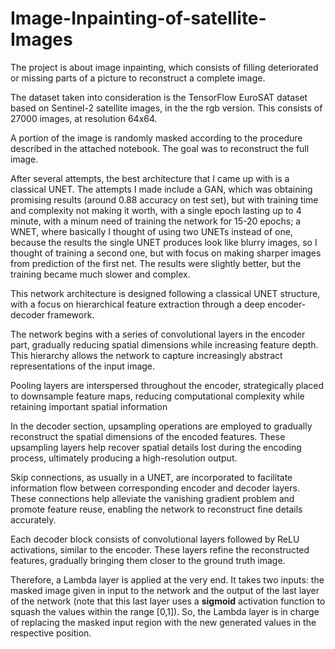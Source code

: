 # Image-Inpainting-of-satellite-Images

The project is about image inpainting, which consists of filling deteriorated or missing parts of a picture to reconstruct a complete image.

The dataset taken into consideration is the TensorFlow EuroSAT dataset based on Sentinel-2 satellite images, in the the rgb version. This consists of 27000 images, at resolution 64x64.

A portion of the image is randomly masked according to the procedure described in the attached notebook. The goal was to reconstruct the full image.

After several attempts, the best architecture that I came up with is a classical UNET.
The attempts I made include a GAN, which was obtaining promising results (around 0.88 accuracy on test set), but with training time and complexity not making it worth, with a single epoch lasting up to 4 minute, with a minum need of training the network for 15-20 epochs; a WNET, where basically I thought of using two UNETs instead of one, because the results the single UNET produces look like blurry images, so I thought of training a second one, but with focus on making sharper images from prediction of the first net. The results were slightly better, but the training became much slower and complex.

This network architecture is designed following a classical UNET structure, with a focus on hierarchical feature extraction through a deep encoder-decoder framework.

The network begins with a series of convolutional layers in the encoder part, gradually reducing spatial dimensions while increasing feature depth. This hierarchy allows the network to capture increasingly abstract representations of the input image. 

Pooling layers are interspersed throughout the encoder, strategically placed to downsample feature maps, reducing computational complexity while retaining important spatial information

In the decoder section, upsampling operations are employed to gradually reconstruct the spatial dimensions of the encoded features. These upsampling layers help recover spatial details lost during the encoding process, ultimately producing a high-resolution output.

Skip connections, as usually in a UNET, are incorporated to facilitate information flow between corresponding encoder and decoder layers. These connections help alleviate the vanishing gradient problem and promote feature reuse, enabling the network to reconstruct fine details accurately.

Each decoder block consists of convolutional layers followed by ReLU activations, similar to the encoder. These layers refine the reconstructed features, gradually bringing them closer to the ground truth image.

Therefore, a Lambda layer is applied at the very end. It takes two inputs: the masked image given in input to the network and the output of the last layer of the network (note that this last layer uses a **sigmoid** activation function to squash the values within the range [0,1]). So, the Lambda layer is in charge of replacing the masked input region with the new generated values in the respective position. 
